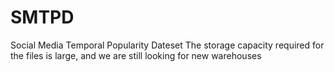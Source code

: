 # SMTPD
Social Media Temporal Popularity Dateset
The storage capacity required for the files is large, and we are still looking for new warehouses
